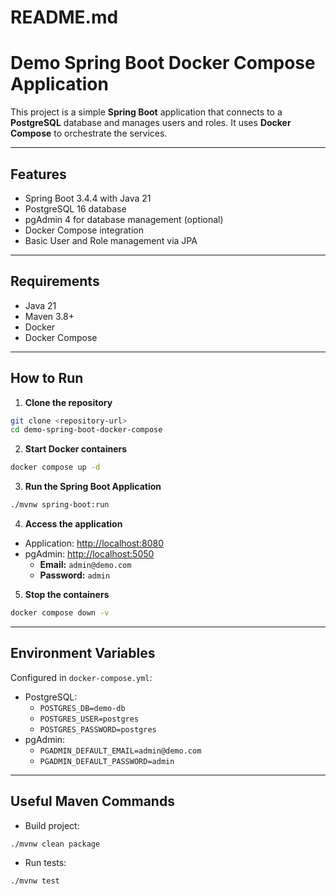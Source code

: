 # README.md

# Demo Spring Boot Docker Compose Application

This project is a simple **Spring Boot** application that connects to a **PostgreSQL** database and manages users and roles. It uses **Docker Compose** to orchestrate the services.

---

## Features
- Spring Boot 3.4.4 with Java 21
- PostgreSQL 16 database
- pgAdmin 4 for database management (optional)
- Docker Compose integration
- Basic User and Role management via JPA

---

## Requirements
- Java 21
- Maven 3.8+
- Docker
- Docker Compose

---

## How to Run

1. **Clone the repository**
```bash
git clone <repository-url>
cd demo-spring-boot-docker-compose
```

2. **Start Docker containers**
```bash
docker compose up -d
```

3. **Run the Spring Boot Application**
```bash
./mvnw spring-boot:run
```

4. **Access the application**
- Application: [http://localhost:8080](http://localhost:8080)
- pgAdmin: [http://localhost:5050](http://localhost:5050)
    - **Email:** `admin@demo.com`
    - **Password:** `admin`

5. **Stop the containers**
```bash
docker compose down -v
```

---

## Environment Variables

Configured in `docker-compose.yml`:
- PostgreSQL:
    - `POSTGRES_DB=demo-db`
    - `POSTGRES_USER=postgres`
    - `POSTGRES_PASSWORD=postgres`
- pgAdmin:
    - `PGADMIN_DEFAULT_EMAIL=admin@demo.com`
    - `PGADMIN_DEFAULT_PASSWORD=admin`

---

## Useful Maven Commands

- Build project:
```bash
./mvnw clean package
```
- Run tests:
```bash
./mvnw test
```
